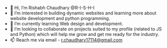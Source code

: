 - 👋 Hi, I’m Rishabh Chaudhary @R-I-S-H-I
- 👀 I’m interested in building dynamic websites and learning more about website development and python programming.
- 🌱 I’m currently learning Web design and development.
- 💞️ I’m looking to collaborate on projects suited to my profile (related to JS and Python) which will help me grow and get me ready for the industry.
- 📫 Reach me via email - r.chaudhary17114@gmail.com

<!---
R-I-S-H-I/R-I-S-H-I is a ✨ special ✨ repository because its `README.md` (this file) appears on your GitHub profile.
You can click the Preview link to take a look at your changes.
--->
